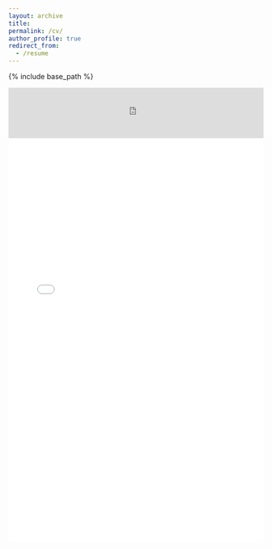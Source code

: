 ```yaml
---
layout: archive
title: 
permalink: /cv/
author_profile: true
redirect_from:
  - /resume
---
```


{% include base_path %}


<iframe src="https://docs.google.com/document/d/1PWxhM5k-dUoI99p_sZX2lpHWIONsLwJD/pub?embedded=true" width="100%" height="100vh" style="border:none;"></iframe>

<iframe src="/files/CV.pdf" width="100%" height="800px" style="border:none;"></iframe>